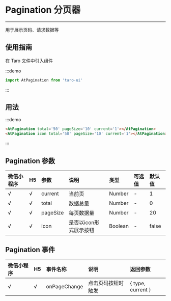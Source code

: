 # Pagination 分页器

---

用于展示页码、请求数据等

## 使用指南

在 Taro 文件中引入组件

:::demo
```js
import AtPagination from 'taro-ui'
```
:::

## 用法

:::demo
```html
<AtPagination total='50' pageSize='10' current='1'></AtPagination>
<AtPagination icon total='50' pageSize='10' current='1'></AtPagination>
```
:::

## Pagination 参数

| 微信小程序 | H5 | 参数     | 说明                   | 类型    | 可选值 | 默认值 |
|:-----------|:---|:---------|:-----------------------|:--------|:-------|:-------|
| √          | √  | current  | 当前页                 | Number  | -      | 1      |
| √          | √  | total    | 数据总量               | Number  | -      | 0      |
| √          | √  | pageSize | 每页数据量             | Number  | -      | 20     |
| √          | √  | icon     | 是否以icon形式展示按钮 | Boolean | -      | false  |

## Pagination 事件

| 微信小程序 | H5 | 事件名称   | 说明               | 返回参数          |
|:-----------|:---|:-----------|:-------------------|:------------------|
| √          | √  | onPageChange | 点击页码按钮时触发 | { type, current } |